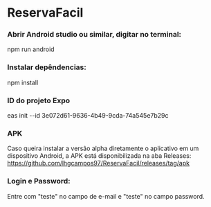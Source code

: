 # ReservaFacil

### Abrir Android studio ou similar, digitar no terminal:

npm run android

### Instalar depêndencias:

npm install 

### ID do projeto Expo

eas init --id 3e072d61-9636-4b49-9cda-74a545e7b29c

### APK

Caso queira instalar a versão alpha diretamente o aplicativo em um dispositivo Android, a APK está disponibilizada na aba Releases:
https://github.com/lhgcampos97/ReservaFacil/releases/tag/apk 

### Login e Password:

Entre com "teste" no campo de e-mail e "teste" no campo password.
